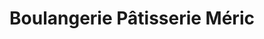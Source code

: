 ---
title: "Boulangerie Pâtisserie Méric"
url: /caylus/boulangerie-patisserie-meric/
shop: Bäckerei
---